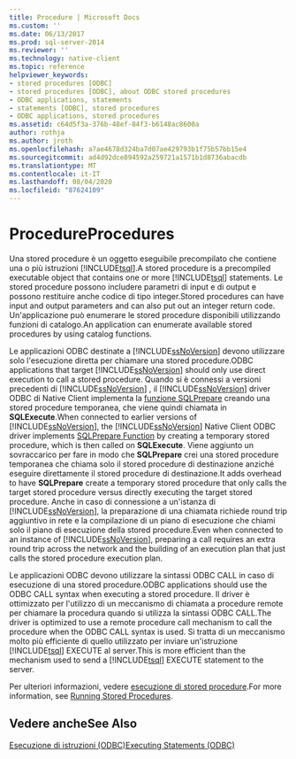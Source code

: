 ```yaml
---
title: Procedure | Microsoft Docs
ms.custom: ''
ms.date: 06/13/2017
ms.prod: sql-server-2014
ms.reviewer: ''
ms.technology: native-client
ms.topic: reference
helpviewer_keywords:
- stored procedures [ODBC]
- stored procedures [ODBC], about ODBC stored procedures
- ODBC applications, statements
- statements [ODBC], stored procedures
- ODBC applications, stored procedures
ms.assetid: c64d5f3a-376b-48ef-84f3-b6148ac8600a
author: rothja
ms.author: jroth
ms.openlocfilehash: a7ae4678d324ba7d07ae429793b1f75b57bb15e4
ms.sourcegitcommit: ad4d92dce894592a259721a1571b1d8736abacdb
ms.translationtype: MT
ms.contentlocale: it-IT
ms.lasthandoff: 08/04/2020
ms.locfileid: "87624109"
---
```

# <a name="procedures"></a><span data-ttu-id="03cc7-102">Procedure</span><span class="sxs-lookup"><span data-stu-id="03cc7-102">Procedures</span></span>
  <span data-ttu-id="03cc7-103">Una stored procedure è un oggetto eseguibile precompilato che contiene una o più istruzioni [!INCLUDE[tsql](../../../includes/tsql-md.md)].</span><span class="sxs-lookup"><span data-stu-id="03cc7-103">A stored procedure is a precompiled executable object that contains one or more [!INCLUDE[tsql](../../../includes/tsql-md.md)] statements.</span></span> <span data-ttu-id="03cc7-104">Le stored procedure possono includere parametri di input e di output e possono restituire anche codice di tipo integer.</span><span class="sxs-lookup"><span data-stu-id="03cc7-104">Stored procedures can have input and output parameters and can also put out an integer return code.</span></span> <span data-ttu-id="03cc7-105">Un'applicazione può enumerare le stored procedure disponibili utilizzando funzioni di catalogo.</span><span class="sxs-lookup"><span data-stu-id="03cc7-105">An application can enumerate available stored procedures by using catalog functions.</span></span>  
  
 <span data-ttu-id="03cc7-106">Le applicazioni ODBC destinate a [!INCLUDE[ssNoVersion](../../../includes/ssnoversion-md.md)] devono utilizzare solo l'esecuzione diretta per chiamare una stored procedure.</span><span class="sxs-lookup"><span data-stu-id="03cc7-106">ODBC applications that target [!INCLUDE[ssNoVersion](../../../includes/ssnoversion-md.md)] should only use direct execution to call a stored procedure.</span></span> <span data-ttu-id="03cc7-107">Quando si è connessi a versioni precedenti di [!INCLUDE[ssNoVersion](../../../includes/ssnoversion-md.md)] , il [!INCLUDE[ssNoVersion](../../../includes/ssnoversion-md.md)] driver ODBC di Native Client implementa la [funzione SQLPrepare](https://go.microsoft.com/fwlink/?LinkId=59360) creando una stored procedure temporanea, che viene quindi chiamata in **SQLExecute**.</span><span class="sxs-lookup"><span data-stu-id="03cc7-107">When connected to earlier versions of [!INCLUDE[ssNoVersion](../../../includes/ssnoversion-md.md)], the [!INCLUDE[ssNoVersion](../../../includes/ssnoversion-md.md)] Native Client ODBC driver implements [SQLPrepare Function](https://go.microsoft.com/fwlink/?LinkId=59360) by creating a temporary stored procedure, which is then called on **SQLExecute**.</span></span> <span data-ttu-id="03cc7-108">Viene aggiunto un sovraccarico per fare in modo che **SQLPrepare** crei una stored procedure temporanea che chiama solo il stored procedure di destinazione anziché eseguire direttamente il stored procedure di destinazione.</span><span class="sxs-lookup"><span data-stu-id="03cc7-108">It adds overhead to have **SQLPrepare** create a temporary stored procedure that only calls the target stored procedure versus directly executing the target stored procedure.</span></span> <span data-ttu-id="03cc7-109">Anche in caso di connessione a un'istanza di [!INCLUDE[ssNoVersion](../../../includes/ssnoversion-md.md)], la preparazione di una chiamata richiede round trip aggiuntivo in rete e la compilazione di un piano di esecuzione che chiami solo il piano di esecuzione della stored procedure.</span><span class="sxs-lookup"><span data-stu-id="03cc7-109">Even when connected to an instance of [!INCLUDE[ssNoVersion](../../../includes/ssnoversion-md.md)], preparing a call requires an extra round trip across the network and the building of an execution plan that just calls the stored procedure execution plan.</span></span>  
  
 <span data-ttu-id="03cc7-110">Le applicazioni ODBC devono utilizzare la sintassi ODBC CALL in caso di esecuzione di una stored procedure.</span><span class="sxs-lookup"><span data-stu-id="03cc7-110">ODBC applications should use the ODBC CALL syntax when executing a stored procedure.</span></span> <span data-ttu-id="03cc7-111">Il driver è ottimizzato per l'utilizzo di un meccanismo di chiamata a procedure remote per chiamare la procedura quando si utilizza la sintassi ODBC CALL.</span><span class="sxs-lookup"><span data-stu-id="03cc7-111">The driver is optimized to use a remote procedure call mechanism to call the procedure when the ODBC CALL syntax is used.</span></span> <span data-ttu-id="03cc7-112">Si tratta di un meccanismo molto più efficiente di quello utilizzato per inviare un'istruzione [!INCLUDE[tsql](../../../includes/tsql-md.md)] EXECUTE al server.</span><span class="sxs-lookup"><span data-stu-id="03cc7-112">This is more efficient than the mechanism used to send a [!INCLUDE[tsql](../../../includes/tsql-md.md)] EXECUTE statement to the server.</span></span>  
  
 <span data-ttu-id="03cc7-113">Per ulteriori informazioni, vedere [esecuzione di stored procedure](../../native-client-odbc-stored-procedures/running-stored-procedures.md).</span><span class="sxs-lookup"><span data-stu-id="03cc7-113">For more information, see [Running Stored Procedures](../../native-client-odbc-stored-procedures/running-stored-procedures.md).</span></span>  
  
## <a name="see-also"></a><span data-ttu-id="03cc7-114">Vedere anche</span><span class="sxs-lookup"><span data-stu-id="03cc7-114">See Also</span></span>  
 [<span data-ttu-id="03cc7-115">Esecuzione di istruzioni &#40;ODBC&#41;</span><span class="sxs-lookup"><span data-stu-id="03cc7-115">Executing Statements &#40;ODBC&#41;</span></span>](executing-statements-odbc.md)  
  
  
